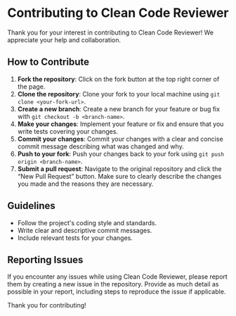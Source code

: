 # Contributing to Clean Code Reviewer

Thank you for your interest in contributing to Clean Code Reviewer! We appreciate your help and collaboration.

## How to Contribute
1. **Fork the repository**: Click on the fork button at the top right corner of the page.
2. **Clone the repository**: Clone your fork to your local machine using `git clone <your-fork-url>`. 
3. **Create a new branch**: Create a new branch for your feature or bug fix with `git checkout -b <branch-name>`. 
4. **Make your changes**: Implement your feature or fix and ensure that you write tests covering your changes. 
5. **Commit your changes**: Commit your changes with a clear and concise commit message describing what was changed and why. 
6. **Push to your fork**: Push your changes back to your fork using `git push origin <branch-name>`. 
7. **Submit a pull request**: Navigate to the original repository and click the “New Pull Request” button. Make sure to clearly describe the changes you made and the reasons they are necessary.

## Guidelines
- Follow the project's coding style and standards.
- Write clear and descriptive commit messages.
- Include relevant tests for your changes.

## Reporting Issues
If you encounter any issues while using Clean Code Reviewer, please report them by creating a new issue in the repository. Provide as much detail as possible in your report, including steps to reproduce the issue if applicable.

Thank you for contributing!